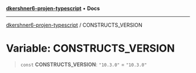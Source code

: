 [**dkershner6-projen-typescript**](../README.md) • **Docs**

***

[dkershner6-projen-typescript](../globals.md) / CONSTRUCTS\_VERSION

# Variable: CONSTRUCTS\_VERSION

> `const` **CONSTRUCTS\_VERSION**: `"10.3.0"` = `"10.3.0"`
